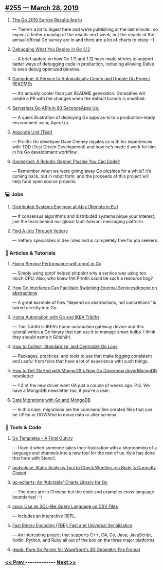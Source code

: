 ## [#255 — March 28, 2019](https://golangweekly.com/issues/255)

1. [The Go 2018 Survey Results Are In](https://golangweekly.com/link/61454/web)

     — There’s a lot to digest here and we’re publishing at the last minute.. so expect a better roundup of the results next week, but the results of the annual official Go survey are in and there are a lot of charts to enjoy :-)
1. [Debugging What You Deploy in Go 1.12](https://golangweekly.com/link/61396/web)

     — A brief update on how Go 1.11 and 1.12 have made strides to support better ways of debugging code in production, including allowing Delve to even debug optimized binaries.
1. [Goreadme: A Service to Automatically Create and Update Go Project READMEs](https://golangweekly.com/link/61398/web)

     — It’s actually cooler than just README generation. Goreadme will create a PR with the changes when the default branch is modified.
1. [Serverless Go APIs in 60 SecondsApex Up.](https://golangweekly.com/link/61399/web)

     — A quick illustration of deploying Go apps as-is to a production-ready environment using Apex Up.
1. [Absolute Unit (Test)](https://golangweekly.com/link/61427/web)

     — Prolific Go developer Dave Cheney regales us with his experiences with TDD (Test Driven Development) and how he’s made it work for him in his Go development workflow.
1. [Gopherbot: A Robotic Gopher Plushie You Can Code?](https://golangweekly.com/link/61401/web)

     — Remember when we were giving away Go plushies for a while? It’s coming back, but in robot form, and the proceeds of this project will help fund open source projects.
### 💻 Jobs

1. [Distributed Systems Engineer at Ably (Remote in EU)](https://golangweekly.com/link/61402/web)

     — If consensus algorithms and distributed systems pique your interest, join the team behind our global fault-tolerant messaging platform.

1. [Find A Job Through Vettery](https://golangweekly.com/link/61403/web)

     — Vettery specializes in dev roles and is completely free for job seekers.
### 📘 Articles & Tutorials 

1. [Fixing Service Performance with pprof in Go](https://golangweekly.com/link/61395/web)

     — Simply using pprof helped pinpoint why a service was using too much CPU. Also, who knew fmt.Println could be such a resource hog?
1. [How Go Interfaces Can Facilitate Switching External Servicesdepend on abstractions](https://golangweekly.com/link/61404/web)

     — A great example of how “depend on abstractions, not concretions” is baked directly into Go.
1. [Home Automation with Go and IKEA Trådfri](https://golangweekly.com/link/61406/web)

     — The Trådfri is IKEA’s home automation gateway device and this tutorial writes a Go binary that can use it to manage smart bulbs. I think they should name it Göbïnäri.
1. [How to Collect, Standardize, and Centralize Go Logs](https://golangweekly.com/link/61408/web)

     — Packages, practices, and tools to use that make logging consistent and useful from folks that have a lot of experience with such things.
1. [How to Get Started with MongoDB's New Go Drivernew driverMongoDB newsletter](https://golangweekly.com/link/61409/web)

     — 1.0 of the new driver went GA just a couple of weeks ago. P.S. We have a MongoDB newsletter too, if you’re a user.
1. [Data Migrations with Go and MongoDB](https://golangweekly.com/link/61412/web)

     — In this case, migrations are the command line created files that can be UP’ed or DOWN’ed to move data or alter schema.
### 🔧 Tools & Code

1. [Go Templates - A Final Outcry](https://golangweekly.com/link/61413/web)

     — I love it when someone takes their frustration with a shortcoming of a language and channels into a new tool for the rest of us. Kyle has done that here with Stencil.
1. [bodyclose: Static Analysis Tool to Check Whether res.Body Is Correctly Closed](https://golangweekly.com/link/61414/web)

1. [go-echarts: An 'Adorable' Charts Library for Go](https://golangweekly.com/link/61415/web)

     — The docs are in Chinese but the code and examples cross language boundaries! :-)
1. [csvq: Use an SQL-like Query Language on CSV Files](https://golangweekly.com/link/61419/web)

     — Includes an interactive REPL.
1. [Fast Binary Encoding (FBE): Fast and Universal Serialization](https://golangweekly.com/link/61420/web)

     — An interesting project that supports C++, C#, Go, Java, JavaScript, Kotlin, Python, and Ruby all out of the box on the three major platforms.
1. [gwob: Pure Go Parser for Wavefront's 3D Geometry File Format](https://golangweekly.com/link/61421/web)


### [ << Prev ](golangweekly-254.md) ------------- [ Next >> ](golangweekly-256.md)